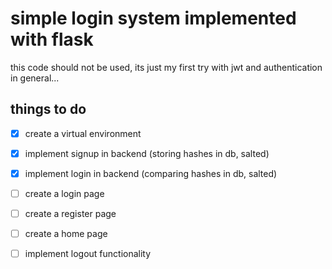 # simple login system implemented with flask

this code should not be used, its just my first try with jwt and authentication in general...

## things to do
- [x] create a virtual environment
- [x] implement signup in backend (storing hashes in db, salted)
- [x] implement login in backend (comparing hashes in db, salted)
- [ ] create a login page
- [ ] create a register page
- [ ] create a home page
- [ ] implement logout functionality


